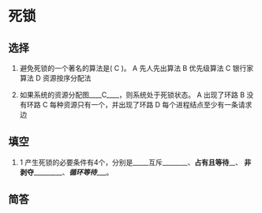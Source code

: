 # 死锁
## 选择

1. 避免死锁的一个著名的算法是( C )。
A  先人先出算法   B  优先级算法
C  银行家算法    D  资源按序分配法

1. 如果系统的资源分配图____C____，则系统处于死锁状态。 
A  出现了环路       B  没有环路 
C  每种资源只有一个，并出现了环路  D  每个进程结点至少有一条请求边


## 填空

1. 1	产生死锁的必要条件有4个，分别是_____互斥________、__占有且等待____、
__非剥夺___________、___循环等待______。

## 简答
